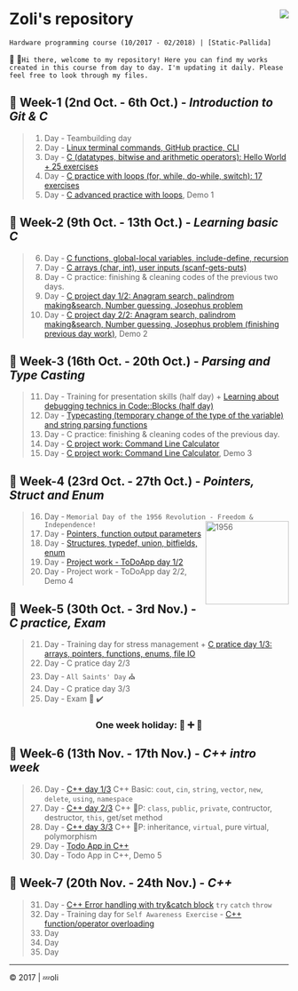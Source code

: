 # Zoli's repository <a href="http://www.greenfoxacademy.com/"><img align="right" width="auto" height="auto" src="https://static.wixstatic.com/media/f4461b_2b82d418d4d24019834d72b5aae5bca5~mv2_d_9000_4167_s_4_2.png/v1/fill/w_250,h_49,al_c,usm_0.66_1.00_0.01/f4461b_2b82d418d4d24019834d72b5aae5bca5~mv2_d_9000_4167_s_4_2.png"></a>
```
Hardware programming course (10/2017 - 02/2018) | [Static-Pallida]
```
:boy: :speech_balloon:`Hi there, welcome to my repository! Here you can find my works created in this course from day to day. I'm updating it daily. Please feel free to look through my files.`
##  :date: Week-1 (2nd Oct. - 6th Oct.) - <i>Introduction to Git & C</i>
>1. Day - Teambuilding day
>2. Day - [Linux terminal commands, GitHub practice, CLI](https://github.com/greenfox-academy/Zoli-G/tree/master/week-01/day-2)
>3. Day - [C (datatypes, bitwise and arithmetic operators): Hello World + 25 exercises](https://github.com/greenfox-academy/Zoli-G/tree/master/week-01/day-3)
>4. Day - [C practice with loops (for, while, do-while, switch): 17 exercises](https://github.com/greenfox-academy/Zoli-G/tree/master/week-01/day-4)
>5. Day - [C advanced practice with loops](https://github.com/greenfox-academy/Zoli-G/tree/master/week-01/day-5), Demo 1

##  :date: Week-2 (9th Oct. - 13th Oct.) - <i>Learning basic C</i>
>6. Day - [C functions, global-local variables, include-define, recursion](https://github.com/greenfox-academy/Zoli-G/tree/master/week-02/day-1)
>7. Day - [C arrays (char, int), user inputs (scanf-gets-puts)](https://github.com/greenfox-academy/Zoli-G/tree/master/week-02/day-2)
>8. Day - C practice: finishing & cleaning codes of the previous two days.
>9. Day - [C project day 1/2: Anagram search, palindrom making&search, Number guessing, Josephus problem](https://github.com/greenfox-academy/Zoli-G/tree/master/week-02/day-4)
>10. Day - [C project day 2/2: Anagram search, palindrom making&search, Number guessing, Josephus problem (finishing previous day work)](https://github.com/greenfox-academy/Zoli-G/tree/master/week-02/day-5), Demo 2

##  :date: Week-3 (16th Oct. - 20th Oct.) - <i>Parsing and Type Casting</i>
>11. Day - Training for presentation skills (half day) + [Learning about debugging technics in Code::Blocks (half day)](https://github.com/greenfox-academy/Zoli-G/tree/master/week-03/Day-1)
>12. Day - [Typecasting (temporary change of the type of the variable) and string parsing functions](https://github.com/greenfox-academy/Zoli-G/tree/master/week-03/Day-2)
>13. Day - C practice: finishing & cleaning codes of the previous day.
>14. Day - [C project work: Command Line Calculator](https://github.com/greenfox-academy/Zoli-G/tree/master/week-03/day-3-5%20(Command%20Line%20Calculator)/Calculator)
>15. Day - [C project work: Command Line Calculator](https://github.com/greenfox-academy/Zoli-G/tree/master/week-03/day-3-5%20(Command%20Line%20Calculator)/Calculator), Demo 3

##  :date: Week-4 (23rd Oct. - 27th Oct.) - <i>Pointers, Struct and Enum</i>
>16. Day - `Memorial Day of the 1956 Revolution - Freedom & Independence!` <img align="right" width="150" src="https://github.com/greenfox-academy/Zoli-G/blob/master/week-04/day-1%20-%201956/1956.png" alt="1956">
>17. Day - [Pointers, function output parameters](https://github.com/greenfox-academy/Zoli-G/tree/master/week-04/day-2)
>18. Day - [Structures, typedef, union, bitfields, enum](https://github.com/greenfox-academy/Zoli-G/tree/master/week-04/day-3)
>19. Day - [Project work - ToDoApp day 1/2](https://github.com/greenfox-academy/Zoli-G/tree/master/week-04/day4%265%20-%20ToDoApp)
>20. Day - Project work - ToDoApp day 2/2, Demo 4

##  :date: Week-5 (30th Oct. - 3rd Nov.) - <i>C practice, Exam</i>
>21. Day - Training day for stress management + [C pratice day 1/3: arrays, pointers, functions, enums, file IO](https://github.com/greenfox-academy/Zoli-G/tree/master/week-05/day-1%262)
>22. Day - C pratice day 2/3
>23. Day - `All Saints' Day`  :church:
>24. Day - C pratice day 3/3
>25. Day - Exam  :memo:  :heavy_check_mark:

<h3 align="center">One week holiday: 🌴 ➕ 🍨</h3>

## :date: Week-6 (13th Nov. - 17th Nov.) - <i>C++ intro week</i>
>26. Day - [C++ day 1/3](https://github.com/greenfox-academy/Zoli-G/tree/master/week-06/day-1) C++ Basic: `cout`, `cin`, `string`, `vector`, `new`, `delete`, `using`, `namespace`
>27. Day - [C++ day 2/3](https://github.com/greenfox-academy/Zoli-G/tree/master/week-06/day-2) C++ :eyes:P: `class`, `public`, `private`, contructor, destructor, `this`, get/set method
>28. Day - [C++ day 3/3](https://github.com/greenfox-academy/Zoli-G/tree/master/week-06/day-3) C++ :eyes:P: inheritance, `virtual`, pure virtual, polymorphism
>29. Day - [Todo App in C++](https://github.com/greenfox-academy/Zoli-G/tree/master/week-06/day-4)
>30. Day - Todo App in C++, Demo 5

## :date: Week-7 (20th Nov. - 24th Nov.) - <i>C++</i>
>31. Day - [C++ Error handling with try&catch block](https://github.com/greenfox-academy/Zoli-G/tree/master/week-07/day-1) `try` `catch` `throw`
>32. Day - Training day for `Self Awareness Exercise` - [C++ function/operator overloading](https://github.com/greenfox-academy/Zoli-G/tree/master/week-07/day-1)
>33. Day
>34. Day
>35. Day
---
 :copyright: 2017 |  :zzz:oli
